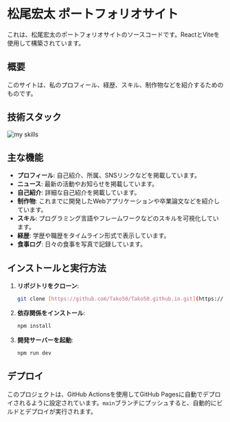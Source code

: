 # 松尾宏太 ポートフォリオサイト

これは、松尾宏太のポートフォリオサイトのソースコードです。ReactとViteを使用して構築されています。

## 概要

このサイトは、私のプロフィール、経歴、スキル、制作物などを紹介するためのものです。


## 技術スタック

<img alt="my skills" src="https://skillicons.dev/icons?theme=dark&perline=7&i=vite,vscode,js,react" />
<br>



## 主な機能

* **プロフィール**: 自己紹介、所属、SNSリンクなどを掲載しています。
* **ニュース**: 最新の活動やお知らせを掲載しています。
* **自己紹介**: 詳細な自己紹介を掲載しています。
* **制作物**: これまでに開発したWebアプリケーションや卒業論文などを紹介しています。
* **スキル**: プログラミング言語やフレームワークなどのスキルを可視化しています。
* **経歴**: 学歴や職歴をタイムライン形式で表示しています。
* **食事ログ**: 日々の食事を写真で記録しています。

## インストールと実行方法

1.  **リポジトリをクローン**:
    ```bash
    git clone [https://github.com/Tako50/Tako50.github.io.git](https://github.com/Tako50/Tako50.github.io.git)
    ```
2.  **依存関係をインストール**:
    ```bash
    npm install
    ```
3.  **開発サーバーを起動**:
    ```bash
    npm run dev
    ```

## デプロイ

このプロジェクトは、GitHub Actionsを使用してGitHub Pagesに自動でデプロイされるように設定されています。`main`ブランチにプッシュすると、自動的にビルドとデプロイが実行されます。
